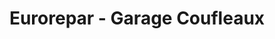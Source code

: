---
title: "Eurorepar - Garage Coufleaux"
url: /saint-xandre/eurorepar-garage-coufleaux/
shop: réparation de voitures
---